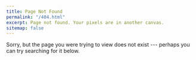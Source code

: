 ```yaml
---
title: Page Not Found
permalink: "/404.html"
excerpt: Page not found. Your pixels are in another canvas.
sitemap: false
---
```


Sorry, but the page you were trying to view does not exist --- perhaps you can try searching for it below.
